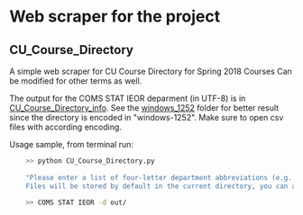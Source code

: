 # Web scraper for the project

## CU_Course_Directory

A simple web scraper for CU Course Directory for Spring 2018 Courses
Can be modified for other terms as well.

The output for the COMS STAT IEOR deparment (in UTF-8) is in [CU_Course_Directory_info](./CU_Course_Directory_info). See the [windows_1252](./CU_Course_Directory_info/Encoding_windows_1252) folder for better result since the directory is encoded in "windows-1252". Make sure to open csv files with according encoding.



Usage sample, from terminal run:

``` bash
    >> python CU_Course_Directory.py 
    
    "Please enter a list of four-letter department abbreviations (e.g. COMS, HIST, MATH) to get csv files of course information.
    Files will be stored by default in the current directory, you can also change the directory with "-d" flag + directory:"

    >> COMS STAT IEOR -d out/
```

    
